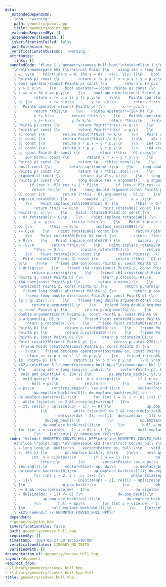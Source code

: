 ```yaml
---
data:
  _extendedDependsOn:
  - icon: ':warning:'
    path: geometry/point.hpp
    title: geometry/point.hpp
  _extendedRequiredBy: []
  _extendedVerifiedWith: []
  _isVerificationFailed: false
  _pathExtension: hpp
  _verificationStatusIcon: ':warning:'
  attributes:
    links: []
  bundledCode: "#line 1 \"geometry/convex_hull.hpp\"\n\n\n\n#line 1 \"geometry/point.hpp\"\
    \n\n\n\nnamespace kk2 {\n\nstruct Point {\n    using i64 = long long;\n    i64\
    \ x, y;\n    Point(i64 x = 0, i64 y = 0) : x(x), y(y) {}\n    bool operator<(const\
    \ Point& p) const {\n        return x != p.x ? x < p.x : y < p.y;\n    }\n   \
    \ bool operator>(const Point& p) const {\n        return x != p.x ? x > p.x :\
    \ y > p.y;\n    }\n    bool operator==(const Point& p) const {\n        return\
    \ x == p.x && y == p.y;\n    }\n    bool operator!=(const Point& p) const {\n\
    \        return x != p.x || y != p.y;\n    }\n\n    Point& operator+=(const Point&\
    \ p) {\n        x += p.x;\n        y += p.y;\n        return *this;\n    }\n \
    \   Point& operator-=(const Point& p) {\n        x -= p.x;\n        y -= p.y;\n\
    \        return *this;\n    }\n    Point& operator*=(i64 k) {\n        x *= k;\n\
    \        y *= k;\n        return *this;\n    }\n    Point& operator/=(i64 k) {\n\
    \        x /= k;\n        y /= k;\n        return *this;\n    }\n\n    Point operator+(const\
    \ Point& p) const {\n        return Point(*this) += p;\n    }\n    Point operator-(const\
    \ Point& p) const {\n        return Point(*this) -= p;\n    }\n    Point operator*(i64\
    \ k) const {\n        return Point(*this) *= k;\n    }\n    Point operator/(i64\
    \ k) const {\n        return Point(*this) /= k;\n    }\n\n    i64 dot(const Point&\
    \ p) const {\n        return x * p.x + y * p.y;\n    }\n    i64 cross(const Point&\
    \ p) const {\n        return x * p.y - y * p.x;\n    }\n    i64 cross(const Point&\
    \ p, const Point& O) const {\n        return (*this - O).cross(p - O);\n    }\n\
    \    i64 norm() const {\n        return x * x + y * y;\n    }\n    i64 norm(const\
    \ Point& p) const {\n        return (p - *this).norm();\n    }\n    long double\
    \ abs() const {\n        return sqrt(norm());\n    }\n    long double dist(const\
    \ Point& p) const {\n        return (p - *this).abs();\n    }\n    long double\
    \ argument() const {\n        return atan2(y, x);\n    }\n    long double argument(const\
    \ Point& p) const {\n        long double res = argument() - p.argument();\n  \
    \      if (res < -PI) res += 2 * PI;\n        if (res > PI) res -= 2 * PI;\n \
    \       return res;\n    }\n    long double argument(const Point& p, const Point&\
    \ O) const {\n        return (*this - O).argument(p - O);\n    }\n\n    Point\
    \ inplace_rotate90() {\n        swap(x, y);\n        x = -x;\n        return *this;\n\
    \    }\n    Point inplace_rotate90(Point O) {\n        *this -= O;\n        inplace_rotate90();\n\
    \        return *this += O;\n    }\n    Point rotate90() const {\n        return\
    \ Point(-y, x);\n    }\n    Point rotate90(Point O) const {\n        return (*this\
    \ - O).rotate90() + O;\n    }\n    Point inplace_rotate180() {\n        x = -x;\n\
    \        y = -y;\n        return *this;\n    }\n    Point inplace_rotate180(Point\
    \ O) {\n        *this -= O;\n        inplace_rotate180();\n        return *this\
    \ += O;\n    }\n    Point rotate180() const {\n        return Point(-x, -y);\n\
    \    }\n    Point rotate180(Point O) const {\n        return (*this - O).rotate180()\
    \ + O;\n    }\n    Point inplace_rotate270() {\n        swap(x, y);\n        y\
    \ = -y;\n        return *this;\n    }\n    Point inplace_rotate270(Point O) {\n\
    \        *this -= O;\n        inplace_rotate270();\n        return *this += O;\n\
    \    }\n    Point rotate270() const {\n        return Point(y, -x);\n    }\n \
    \   Point rotate270(Point O) const {\n        return (*this - O).rotate270() +\
    \ O;\n    }\n\n    friend i64 dot(const Point& p, const Point& q) {\n        return\
    \ p.dot(q);\n    }\n    friend i64 cross(const Point& p, const Point& q) {\n \
    \       return p.cross(q);\n    }\n    friend i64 cross(const Point& p, const\
    \ Point& q, const Point& O) {\n        return p.cross(q, O);\n    }\n    friend\
    \ i64 norm(const Point& p) {\n        return p.norm();\n    }\n    friend i64\
    \ norm(const Point& p, const Point& q) {\n        return p.norm(q);\n    }\n \
    \   friend long double abs(const Point& p) {\n        return p.abs();\n    }\n\
    \    friend long double dist(const Point& p, const Point& q) {\n        return\
    \ (p - q).abs();\n    }\n    friend long double argument(const Point& p) {\n \
    \       return p.argument();\n    }\n    friend long double argument(const Point&\
    \ p, const Point& q) {\n        return p.argument(q);\n    }\n    friend long\
    \ double argument(const Point& p, const Point& q, const Point& O) {\n        return\
    \ p.argument(q, O);\n    }\n    friend Point rotate90(const Point& p) {\n    \
    \    return p.rotate90();\n    }\n    friend Point rotate90(const Point& p, const\
    \ Point& O) {\n        return p.rotate90(O);\n    }\n    friend Point rotate180(const\
    \ Point& p) {\n        return p.rotate180();\n    }\n    friend Point rotate180(const\
    \ Point& p, const Point& O) {\n        return p.rotate180(O);\n    }\n    friend\
    \ Point rotate270(const Point& p) {\n        return p.rotate270();\n    }\n  \
    \  friend Point rotate270(const Point& p, const Point& O) {\n        return p.rotate270(O);\n\
    \    }\n\n    friend ostream& operator<<(ostream& os, const Point& p) {\n    \
    \    return os << p.x << \" \" << p.y;\n    }\n    friend istream& operator>>(istream&\
    \ is, Point& p) {\n        return is >> p.x >> p.y;\n    }\n};\n\n} // namespace\
    \ kk2\n\n\n#line 5 \"geometry/convex_hull.hpp\"\n\nnamespace kk2 {\n\nstruct Convex_hull\
    \ {\n    using i64 = long long;\n  public:\n    vector<Point> ps, hull;\n\n  \
    \  void add_point(i64 x, i64 y) {\n        ps.emplace_back(x, y);\n    }\n\n \
    \   void query() {\n        int _n = size(ps);\n        if (_n == 1) {\n     \
    \       hull = ps;\n            return;\n        }\n        vector<Point> res\
    \ = ps;\n        sort(res.begin(), res.end());\n        vector<Point> up, dw;\n\
    \        up.emplace_back(res[0]); dw.emplace_back(res[0]);\n        up.emplace_back(res[1]);\
    \ dw.emplace_back(res[1]);\n        for (int i = 2; i < _n; i++) {\n         \
    \   while (size(up) >= 2 && cross(up[size(up) - 1]\n                   - up[size(up)\
    \ - 2], res[i] - up[size(up) - 1]) >= 0) {\n                up.pop_back();\n \
    \           }\n            while (size(dw) >= 2 && cross(dw[size(dw) - 1]\n  \
    \                 - dw[size(dw) - 2], res[i] - dw[size(dw) - 1]) <= 0) {\n   \
    \             dw.pop_back();\n            }\n            up.emplace_back(res[i]);\n\
    \            dw.emplace_back(res[i]);\n        }\n        hull = up;\n       \
    \ for (int i = size(dw) - 2; i > 0; i--) {\n            hull.emplace_back(dw[i]);\n\
    \        }\n    }\n};\n\n} // namespace kk2\n\n\n"
  code: "#ifndef GEOMETRY_CONVEX_HULL_HPP\n#define GEOMETRY_CONVEX_HULL_HPP 1\n\n\
    #include \"point.hpp\"\n\nnamespace kk2 {\n\nstruct Convex_hull {\n    using i64\
    \ = long long;\n  public:\n    vector<Point> ps, hull;\n\n    void add_point(i64\
    \ x, i64 y) {\n        ps.emplace_back(x, y);\n    }\n\n    void query() {\n \
    \       int _n = size(ps);\n        if (_n == 1) {\n            hull = ps;\n \
    \           return;\n        }\n        vector<Point> res = ps;\n        sort(res.begin(),\
    \ res.end());\n        vector<Point> up, dw;\n        up.emplace_back(res[0]);\
    \ dw.emplace_back(res[0]);\n        up.emplace_back(res[1]); dw.emplace_back(res[1]);\n\
    \        for (int i = 2; i < _n; i++) {\n            while (size(up) >= 2 && cross(up[size(up)\
    \ - 1]\n                   - up[size(up) - 2], res[i] - up[size(up) - 1]) >= 0)\
    \ {\n                up.pop_back();\n            }\n            while (size(dw)\
    \ >= 2 && cross(dw[size(dw) - 1]\n                   - dw[size(dw) - 2], res[i]\
    \ - dw[size(dw) - 1]) <= 0) {\n                dw.pop_back();\n            }\n\
    \            up.emplace_back(res[i]);\n            dw.emplace_back(res[i]);\n\
    \        }\n        hull = up;\n        for (int i = size(dw) - 2; i > 0; i--)\
    \ {\n            hull.emplace_back(dw[i]);\n        }\n    }\n};\n\n} // namespace\
    \ kk2\n\n#endif // GEOMETRY_CONVEX_HULL_HPP\n"
  dependsOn:
  - geometry/point.hpp
  isVerificationFile: false
  path: geometry/convex_hull.hpp
  requiredBy: []
  timestamp: '2024-08-27 00:19:53+09:00'
  verificationStatus: LIBRARY_NO_TESTS
  verifiedWith: []
documentation_of: geometry/convex_hull.hpp
layout: document
redirect_from:
- /library/geometry/convex_hull.hpp
- /library/geometry/convex_hull.hpp.html
title: geometry/convex_hull.hpp
---
```

